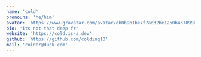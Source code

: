 ```yaml
---
name: 'cold'
pronouns: 'he/him'
avatar: 'https://www.gravatar.com/avatar/db0b9b1be7f7ad32be1250b437099be3'
bio: 'its not that deep fr'
website: 'https://cold.is-a.dev'
github: 'https://github.com/colding10'
mail: 'colder@duck.com'
---
```

